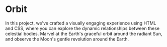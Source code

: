 # Orbit
In this project, we've crafted a visually engaging experience using HTML and CSS, where you can explore the dynamic relationships between these celestial bodies. Marvel at the Earth's graceful orbit around the radiant Sun, and observe the Moon's gentle revolution around the Earth. 
